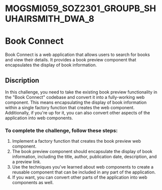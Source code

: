 # MOGSMI059_SOZ2301_GROUPB_SHUHAIRSMITH_DWA_8

# Book Connect

Book Connect is a web application that allows users to search for books and view their details. It provides a book preview component that encapsulates the display of book information.

## Discription

In this challenge, you need to take the existing book preview functionality in the "Book Connect" codebase and convert it into a fully-working web component. This means encapsulating the display of book information within a single factory function that creates the web component. Additionally, if you're up for it, you can also convert other aspects of the application into web components.

### To complete the challenge, follow these steps:

1. Implement a factory function that creates the book preview web component.
2. The book preview component should encapsulate the display of book information, including the title, author, publication date, description, and a preview link.
3. Use the techniques you've learned about web components to create a reusable component that can be included in any part of the application.
4. If you want, you can convert other parts of the application into web components as well.
